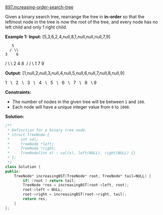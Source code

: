 [897.increasing-order-search-tree](https://leetcode.com/problems/increasing-order-search-tree/)  

Given a binary search tree, rearrange the tree in **in-order** so that the leftmost node in the tree is now the root of the tree, and every node has no left child and only 1 right child.

**Example 1:**
**Input:** \[5,3,6,2,4,null,8,1,null,null,null,7,9\]

       5
      / \\
    3    6
   / \\    \\
  2   4    8
 /        / \\ 
1        7   9

**Output:** \[1,null,2,null,3,null,4,null,5,null,6,null,7,null,8,null,9\]

 1
  \\
   2
    \\
     3
      \\
       4
        \\
         5
          \\
           6
            \\
             7
              \\
               8
                \\
                 9  

**Constraints:**

*   The number of nodes in the given tree will be between `1` and `100`.
*   Each node will have a unique integer value from `0` to `1000`.  



**Solution:**  

```cpp
/**
 * Definition for a binary tree node.
 * struct TreeNode {
 *     int val;
 *     TreeNode *left;
 *     TreeNode *right;
 *     TreeNode(int x) : val(x), left(NULL), right(NULL) {}
 * };
 */
class Solution {
public:
    TreeNode* increasingBST(TreeNode* root, TreeNode* tail=NULL) {
        if( !root ) return tail;
        TreeNode *res = increasingBST(root->left, root);
        root->left = NULL;
        root->right = increasingBST(root->right, tail);
        return res;
    }
};
```
      